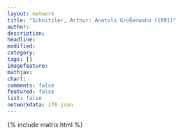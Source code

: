 ```yaml
---
layout: network
title: "Schnitzler, Arthur: Anatols Größenwahn (1891)"
author:
description:
headline:
modified:
category:
tags: []
imagefeature: 
mathjax: 
chart: 
comments: false
featured: false
list: false
networkdata: 176.json
---
```

{% include matrix.html %}
